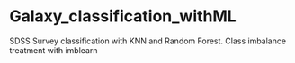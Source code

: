 # Galaxy_classification_withML
SDSS Survey classification with KNN and Random Forest. Class imbalance treatment with imblearn
